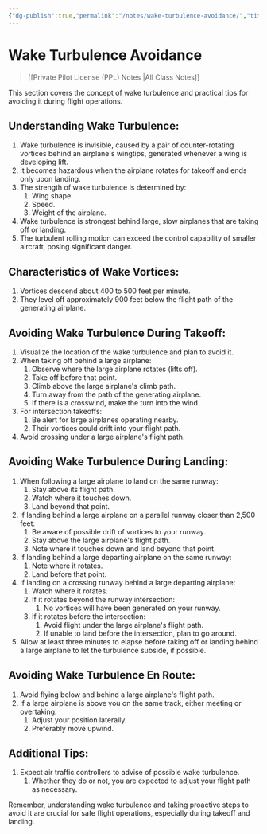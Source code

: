 ```yaml
---
{"dg-publish":true,"permalink":"/notes/wake-turbulence-avoidance/","title":"Wake Turbulence Avoidance","tags":["aviation","classnotes"]}
---
```



# Wake Turbulence Avoidance
> [[Private Pilot License (PPL) Notes \|All Class Notes]]

This section covers the concept of wake turbulence and practical tips for avoiding it during flight operations.

## Understanding Wake Turbulence:

1. Wake turbulence is invisible, caused by a pair of counter-rotating vortices behind an airplane's wingtips, generated whenever a wing is developing lift.
2. It becomes hazardous when the airplane rotates for takeoff and ends only upon landing.
3. The strength of wake turbulence is determined by:
    1. Wing shape.
    2. Speed.
    3. Weight of the airplane.
4. Wake turbulence is strongest behind large, slow airplanes that are taking off or landing.
5. The turbulent rolling motion can exceed the control capability of smaller aircraft, posing significant danger.

## Characteristics of Wake Vortices:

1. Vortices descend about 400 to 500 feet per minute.
2. They level off approximately 900 feet below the flight path of the generating airplane.

## Avoiding Wake Turbulence During Takeoff:

1. Visualize the location of the wake turbulence and plan to avoid it.
2. When taking off behind a large airplane:
    1. Observe where the large airplane rotates (lifts off).
    2. Take off before that point.
    3. Climb above the large airplane's climb path.
    4. Turn away from the path of the generating airplane.
    5. If there is a crosswind, make the turn into the wind.
3. For intersection takeoffs:
    1. Be alert for large airplanes operating nearby.
    2. Their vortices could drift into your flight path.
4. Avoid crossing under a large airplane's flight path.

## Avoiding Wake Turbulence During Landing:

1. When following a large airplane to land on the same runway:
    1. Stay above its flight path.
    2. Watch where it touches down.
    3. Land beyond that point.
2. If landing behind a large airplane on a parallel runway closer than 2,500 feet:
    1. Be aware of possible drift of vortices to your runway.
    2. Stay above the large airplane's flight path.
    3. Note where it touches down and land beyond that point.
3. If landing behind a large departing airplane on the same runway:
    1. Note where it rotates.
    2. Land before that point.
4. If landing on a crossing runway behind a large departing airplane:
    1. Watch where it rotates.
    2. If it rotates beyond the runway intersection:
        1. No vortices will have been generated on your runway.
    3. If it rotates before the intersection:
        1. Avoid flight under the large airplane's flight path.
        2. If unable to land before the intersection, plan to go around.
5. Allow at least three minutes to elapse before taking off or landing behind a large airplane to let the turbulence subside, if possible.

## Avoiding Wake Turbulence En Route:

1. Avoid flying below and behind a large airplane's flight path.
2. If a large airplane is above you on the same track, either meeting or overtaking:
    1. Adjust your position laterally.
    2. Preferably move upwind.

## Additional Tips:

1. Expect air traffic controllers to advise of possible wake turbulence.
    1. Whether they do or not, you are expected to adjust your flight path as necessary.

Remember, understanding wake turbulence and taking proactive steps to avoid it are crucial for safe flight operations, especially during takeoff and landing.